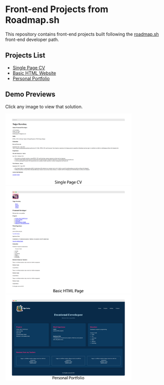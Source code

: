 # Front-end Projects from Roadmap.sh

This repository contains front-end projects built following the [roadmap.sh](https://roadmap.sh/) front-end developer path.

## Projects List

- [Single Page CV](https://roadmap.sh/projects/single-page-cv)
- [Basic HTML Website](https://roadmap.sh/projects/basic-html-website)
- [Personal Portfolio](https://roadmap.sh/projects/portfolio-website)

## Demo Previews

Click any image to view that solution.

<a href="https://github.com/tugcekarakuss/roadmap.sh-frontend-solutions/tree/main/01-single-page-cv">
  <img src="./images/single-page-cv.png" alt="Single Page CV" width="400"/>
</a>

<a href="https://github.com/tugcekarakuss/roadmap.sh-frontend-solutions/tree/main/02-basic-html-website">
  <img src="./images/basic-html-page.png" alt="Basic HTML Website" width="400"/>
</a>

<a href="https://github.com/tugcekarakuss/roadmap.sh-frontend-solutions/tree/main/03-personal-portfolio">
  <img src="./images/personal-portfolio.png" alt="Personal Portfolio" width="400"/>
</a>
